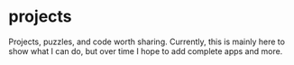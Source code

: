 # projects
Projects, puzzles, and code worth sharing.
Currently, this is mainly here to show what I can do, but over time I hope to add complete apps and more.
